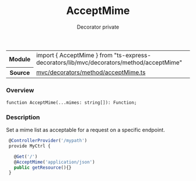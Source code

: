 <header class="symbol-info-header">    <h1 id="acceptmime">AcceptMime</h1>    <label class="symbol-info-type-label decorator">Decorator</label>    <label class="api-type-label private">private</label>  </header>
<section class="symbol-info">      <table class="is-full-width">        <tbody>        <tr>          <th>Module</th>          <td>            <div class="lang-typescript">                <span class="token keyword">import</span> { AcceptMime }                 <span class="token keyword">from</span>                 <span class="token string">"ts-express-decorators/lib/mvc/decorators/method/acceptMime"</span>                            </div>          </td>        </tr>        <tr>          <th>Source</th>          <td>            <a href="https://romakita.github.io/ts-express-decorators/#//blob/v2.14.0/src/mvc/decorators/method/acceptMime.ts#L0-L0">                mvc/decorators/method/acceptMime.ts            </a>        </td>        </tr>                </tbody>      </table>    </section>

### Overview

<pre><code class="typescript-lang">function <span class="token function">AcceptMime</span><span class="token punctuation">(</span>...mimes<span class="token punctuation">:</span> <span class="token keyword">string</span><span class="token punctuation">[</span><span class="token punctuation">]</span><span class="token punctuation">)</span><span class="token punctuation">:</span> Function<span class="token punctuation">;</span></code></pre>

### Description

Set a mime list as acceptable for a request on a specific endpoint.

```typescript
 @ControllerProvider('/mypath')
 provide MyCtrl {

   @Get('/')
   @AcceptMime('application/json')
   public getResource(){}
 }
```
